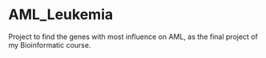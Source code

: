# AML_Leukemia

Project to find the genes with most influence on AML, as the final project of my Bioinformatic course.
